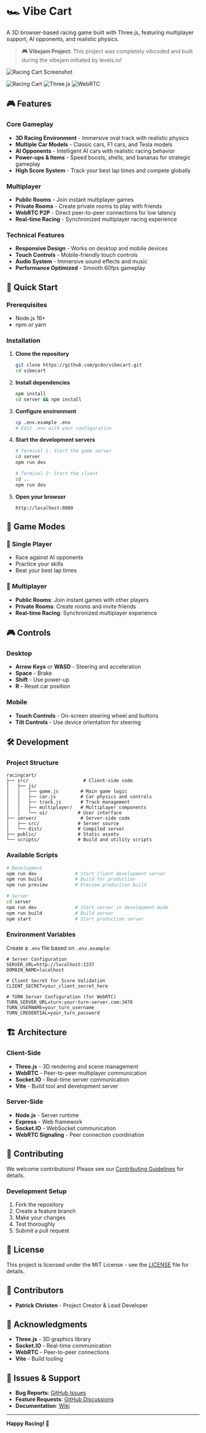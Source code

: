 # 🏎️ Vibe Cart

A 3D browser-based racing game built with Three.js, featuring multiplayer support, AI opponents, and realistic physics.

> **🎮 Vibejam Project**: This project was completely vibcoded and built during the vibejam initiated by levels.io!

![Racing Cart Screenshot](vibecart.png)

![Racing Cart](https://img.shields.io/badge/Game-3D%20Racing-blue)
![Three.js](https://img.shields.io/badge/Built%20with-Three.js-green)
![WebRTC](https://img.shields.io/badge/Multiplayer-WebRTC-orange)

## 🎮 Features

### Core Gameplay
- **3D Racing Environment** - Immersive oval track with realistic physics
- **Multiple Car Models** - Classic cars, F1 cars, and Tesla models
- **AI Opponents** - Intelligent AI cars with realistic racing behavior
- **Power-ups & Items** - Speed boosts, shells, and bananas for strategic gameplay
- **High Score System** - Track your best lap times and compete globally

### Multiplayer
- **Public Rooms** - Join instant multiplayer games
- **Private Rooms** - Create private rooms to play with friends
- **WebRTC P2P** - Direct peer-to-peer connections for low latency
- **Real-time Racing** - Synchronized multiplayer racing experience

### Technical Features
- **Responsive Design** - Works on desktop and mobile devices
- **Touch Controls** - Mobile-friendly touch controls
- **Audio System** - Immersive sound effects and music
- **Performance Optimized** - Smooth 60fps gameplay

## 🚀 Quick Start

### Prerequisites
- Node.js 16+ 
- npm or yarn

### Installation

1. **Clone the repository**
   ```bash
   git clone https://github.com/pc6n/vibecart.git
   cd vibecart
   ```

2. **Install dependencies**
   ```bash
   npm install
   cd server && npm install
   ```

3. **Configure environment**
   ```bash
   cp .env.example .env
   # Edit .env with your configuration
   ```

4. **Start the development servers**
   ```bash
   # Terminal 1: Start the game server
   cd server
   npm run dev
   
   # Terminal 2: Start the client
   cd ..
   npm run dev
   ```

5. **Open your browser**
   ```
   http://localhost:8080
   ```

## 🎯 Game Modes

### 🏁 Single Player
- Race against AI opponents
- Practice your skills
- Beat your best lap times

### 👥 Multiplayer
- **Public Rooms**: Join instant games with other players
- **Private Rooms**: Create rooms and invite friends
- **Real-time Racing**: Synchronized multiplayer experience

## 🎮 Controls

### Desktop
- **Arrow Keys** or **WASD** - Steering and acceleration
- **Space** - Brake
- **Shift** - Use power-up
- **R** - Reset car position

### Mobile
- **Touch Controls** - On-screen steering wheel and buttons
- **Tilt Controls** - Use device orientation for steering

## 🛠️ Development

### Project Structure
```
racingcart/
├── src/                    # Client-side code
│   ├── js/
│   │   ├── game.js        # Main game logic
│   │   ├── car.js         # Car physics and controls
│   │   ├── track.js       # Track management
│   │   ├── multiplayer/   # Multiplayer components
│   │   └── ui/           # User interface
├── server/                # Server-side code
│   ├── src/              # Server source
│   └── dist/             # Compiled server
├── public/               # Static assets
└── scripts/              # Build and utility scripts
```

### Available Scripts

```bash
# Development
npm run dev              # Start client development server
npm run build            # Build for production
npm run preview          # Preview production build

# Server
cd server
npm run dev              # Start server in development mode
npm run build            # Build server
npm start                # Start production server
```

### Environment Variables

Create a `.env` file based on `.env.example`:

```env
# Server Configuration
SERVER_URL=http://localhost:1337
DOMAIN_NAME=localhost

# Client Secret for Score Validation
CLIENT_SECRET=your_client_secret_here

# TURN Server Configuration (for WebRTC)
TURN_SERVER_URL=turn:your-turn-server.com:3478
TURN_USERNAME=your_turn_username
TURN_CREDENTIAL=your_turn_password
```

## 🏗️ Architecture

### Client-Side
- **Three.js** - 3D rendering and scene management
- **WebRTC** - Peer-to-peer multiplayer communication
- **Socket.IO** - Real-time server communication
- **Vite** - Build tool and development server

### Server-Side
- **Node.js** - Server runtime
- **Express** - Web framework
- **Socket.IO** - WebSocket communication
- **WebRTC Signaling** - Peer connection coordination

## 🤝 Contributing

We welcome contributions! Please see our [Contributing Guidelines](CONTRIBUTING.md) for details.

### Development Setup
1. Fork the repository
2. Create a feature branch
3. Make your changes
4. Test thoroughly
5. Submit a pull request

## 📄 License

This project is licensed under the MIT License - see the [LICENSE](LICENSE) file for details.

## 👥 Contributors

- **Patrick Christen** - Project Creator & Lead Developer

## 🙏 Acknowledgments

- **Three.js** - 3D graphics library
- **Socket.IO** - Real-time communication
- **WebRTC** - Peer-to-peer connections
- **Vite** - Build tooling

## 🐛 Issues & Support

- **Bug Reports**: [GitHub Issues](https://github.com/pc6n/vibecart/issues)
- **Feature Requests**: [GitHub Discussions](https://github.com/pc6n/vibecart/discussions)
- **Documentation**: [Wiki](https://github.com/pc6n/vibecart/wiki)

---

**Happy Racing! 🏁**
